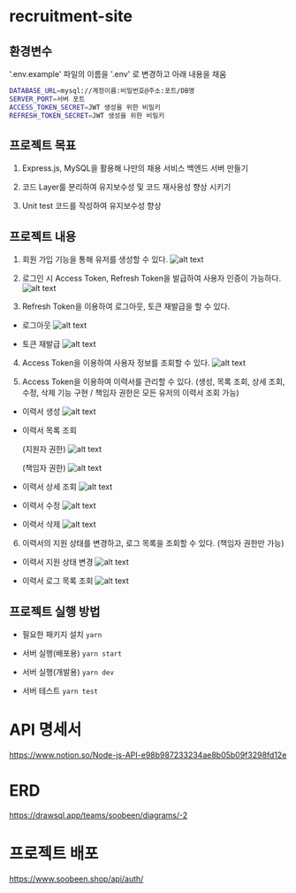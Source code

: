 # recruitment-site

## 환경변수

'.env.example' 파일의 이름을 '.env' 로 변경하고 아래 내용을 채움

```sh
DATABASE_URL=mysql://계정이름:비밀번호@주소:포트/DB명
SERVER_PORT=서버 포트
ACCESS_TOKEN_SECRET=JWT 생성을 위한 비밀키
REFRESH_TOKEN_SECRET=JWT 생성을 위한 비밀키
```

## 프로젝트 목표

1. Express.js, MySQL을 활용해 나만의 채용 서비스 백엔드 서버 만들기

2. 코드 Layer를 분리하여 유지보수성 및 코드 재사용성 향상 시키기

3. Unit test 코드를 작성하여 유지보수성 향상

## 프로젝트 내용

1. 회원 가입 기능을 통해 유저를 생성할 수 있다.
   ![alt text](./README.image/image.png)

2. 로그인 시 Access Token, Refresh Token을 발급하여 사용자 인증이 가능하다.
   ![alt text](./README.image/image-1.png)

3. Refresh Token을 이용하여 로그아웃, 토큰 재발급을 할 수 있다.

- 로그아웃
  ![alt text](./README.image/image-6.png)

- 토큰 재발급
  ![alt text](./README.image/image-5.png)

4. Access Token을 이용하여 사용자 정보를 조회할 수 있다.
   ![alt text](./README.image/image-4.png)

5. Access Token을 이용하여 이력서를 관리할 수 있다. (생성, 목록 조회, 상세 조회, 수정, 삭제 기능 구현 / 책임자 권한은 모든 유저의 이력서 조회 가능)

- 이력서 생성
  ![alt text](./README.image/image-7.png)
- 이력서 목록 조회

  (지원자 권한)
  ![alt text](./README.image/image-8.png)

  (책임자 권한)
  ![alt text](./README.image/image-9.png)

- 이력서 상세 조회
  ![alt text](./README.image/image-10.png)

- 이력서 수정
  ![alt text](./README.image/image-11.png)

- 이력서 삭제
  ![alt text](./README.image/image-12.png)

6. 이력서의 지원 상태를 변경하고, 로그 목록을 조회할 수 있다. (책임자 권한만 가능)

- 이력서 지원 상태 변경
  ![alt text](./README.image/image-13.png)

- 이력서 로그 목록 조회
  ![alt text](./README.image/image-14.png)

## 프로젝트 실행 방법

- 필요한 패키지 설치
  `yarn`

- 서버 실행(배포용)
  `yarn start`

- 서버 실행(개발용)
  `yarn dev`

- 서버 테스트
  `yarn test`


# API 명세서

https://www.notion.so/Node-js-API-e98b987233234ae8b05b09f3298fd12e

# ERD

https://drawsql.app/teams/soobeen/diagrams/-2

# 프로젝트 배포

https://www.soobeen.shop/api/auth/
